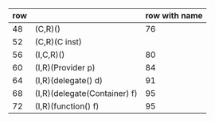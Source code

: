 | row |                              | row with name |
| --- | ---------------------------- | ------------- |
| 48  | (C,R)()                      | 76            |
| 52  | (C,R)(C inst)                |               |
| 56  | (I,C,R)()                    | 80            |
| 60  | (I,R)(Provider p)            | 84            |
| 64  | (I,R)(delegate() d)          | 91            |
| 68  | (I,R)(delegate(Container) f) | 95            |
| 72  | (I,R)(function() f)          | 95            |

